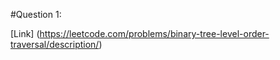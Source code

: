 #Question 1:

[Link] (https://leetcode.com/problems/binary-tree-level-order-traversal/description/)

